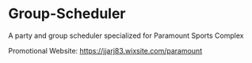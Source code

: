 # Group-Scheduler
A party and group scheduler specialized for Paramount Sports Complex

Promotional Website: https://jjarj83.wixsite.com/paramount
